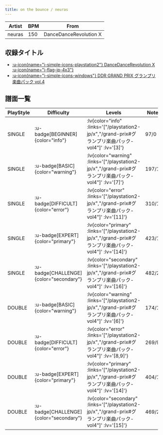 ```yaml
---
title: on the bounce / neuras
---
```


|Artist|BPM|From|
|------|---|----|
|neuras|150|DanceDanceRevolution X|

## 収録タイトル

- [ :u-icon{name="i-simple-icons-playstation2"} DanceDanceRevolution X :u-icon{name="i-flag-jp-4x3"} ](/playstation2-jp/x)
- [ :u-icon{name="i-simple-icons-windows"} DDR GRAND PRIX グランプリ楽曲パック vol.4](/grand-prix#グランプリ楽曲パック-vol4)

## 譜面一覧

|PlayStyle|Difficulty|Levels|Notes|Movie|
|---------|----------|------|-----|-----|
|SINGLE| :u-badge[BEGINNER]{color="info"} | :lv{color="info" :links='["/playstation2-jp/x","/grand-prix#グランプリ楽曲パック-vol4"]' :lv='[3]'} |97/0||
|SINGLE| :u-badge[BASIC]{color="warning"} | :lv{color="warning" :links='["/playstation2-jp/x","/grand-prix#グランプリ楽曲パック-vol4"]' :lv='[7]'} |197/12||
|SINGLE| :u-badge[DIFFICULT]{color="error"} | :lv{color="error" :links='["/playstation2-jp/x","/grand-prix#グランプリ楽曲パック-vol4"]' :lv='[11]'} |310/16||
|SINGLE| :u-badge[EXPERT]{color="primary"} | :lv{color="primary" :links='["/playstation2-jp/x","/grand-prix#グランプリ楽曲パック-vol4"]' :lv='[14]'} |423/13||
|SINGLE| :u-badge[CHALLENGE]{color="secondary"} | :lv{color="secondary" :links='["/playstation2-jp/x","/grand-prix#グランプリ楽曲パック-vol4"]' :lv='[16]'} |482/20||
|DOUBLE| :u-badge[BASIC]{color="warning"} | :lv{color="warning" :links='["/playstation2-jp/x","/grand-prix#グランプリ楽曲パック-vol4"]' :lv='[6]'} |174/10||
|DOUBLE| :u-badge[DIFFICULT]{color="error"} | :lv{color="error" :links='["/playstation2-jp/x","/grand-prix#グランプリ楽曲パック-vol4"]' :lv='[8,9]'} |269/9||
|DOUBLE| :u-badge[EXPERT]{color="primary"} | :lv{color="primary" :links='["/playstation2-jp/x","/grand-prix#グランプリ楽曲パック-vol4"]' :lv='[14]'} |404/13||
|DOUBLE| :u-badge[CHALLENGE]{color="secondary"} | :lv{color="secondary" :links='["/playstation2-jp/x","/grand-prix#グランプリ楽曲パック-vol4"]' :lv='[15]'} |469/20||
